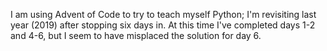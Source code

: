 I am using Advent of Code to try to teach myself Python; I'm revisiting last year (2019) after stopping six days in. At this time I've completed days 1-2 and 4-6, but I seem to have misplaced the solution for day 6.
